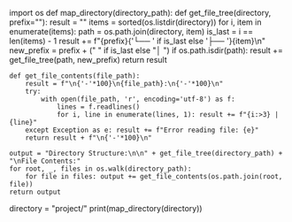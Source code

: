 import os
def map_directory(directory_path):
    def get_file_tree(directory, prefix=""): 
        result = ""
        items = sorted(os.listdir(directory))
        for i, item in enumerate(items):
            path = os.path.join(directory, item)
            is_last = i == len(items) - 1
            result += f"{prefix}{'└── ' if is_last else '├── '}{item}\n"
            new_prefix = prefix + ("    " if is_last else "│   ")
            if os.path.isdir(path): result += get_file_tree(path, new_prefix)
        return result

    def get_file_contents(file_path):
        result = f"\n{'-'*100}\n{file_path}:\n{'-'*100}\n"
        try:
            with open(file_path, 'r', encoding='utf-8') as f:
                lines = f.readlines()
                for i, line in enumerate(lines, 1): result += f"{i:>3} | {line}"
        except Exception as e: result += f"Error reading file: {e}"
        return result + f"\n{'-'*100}\n"

    output = "Directory Structure:\n\n" + get_file_tree(directory_path) + "\nFile Contents:"
    for root, _, files in os.walk(directory_path):
        for file in files: output += get_file_contents(os.path.join(root, file))
    return output

directory = "project/"
print(map_directory(directory))